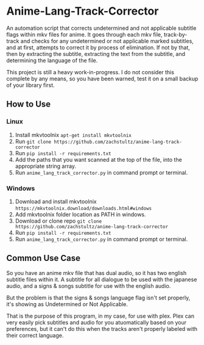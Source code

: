 # Anime-Lang-Track-Corrector
An automation script that corrects undetermined and not applicable subtitle flags within mkv files for anime. 
It goes through each mkv file, track-by-track and checks for any undetermined or not applicable marked subtitles, and at first, attempts to correct it by process of elimination. If not by that, then by extracting the subtitle, extracting the text from the subtitle, and determining the language of the file.

This project is still a heavy work-in-progress.
I do not consider this complete by any means, so you have been warned, test it on a small backup of your library first.

## How to Use
### Linux
1. Install mkvtoolnix ```apt-get install mkvtoolnix```
2. Run ``` git clone https://github.com/zachstultz/anime-lang-track-corrector ```
3. Run ```pip install -r requirements.txt```
4. Add the paths that you want scanned at the top of the file, into the appropriate string array.
5. Run ```anime_lang_track_corrector.py``` in command prompt or terminal.
### Windows
1. Download and install mkvtoolnix ```https://mkvtoolnix.download/downloads.html#windows```
2. Add mkvtoolnix folder location as PATH in windows.
3. Download or clone repo ``` git clone https://github.com/zachstultz/anime-lang-track-corrector ```
4. Run ```pip install -r requirements.txt```
5. Run ```anime_lang_track_corrector.py``` in command prompt or terminal.


## Common Use Case
So you have an anime mkv file that has dual audio, so it has two english subtitle files within it. A subtitle for all dialogue to be used with the japanese audio, and a signs & songs subtitle for use with the english audio.

But the problem is that the signs & songs language flag isn't set properly, it's showing as Undetermined or Not Applicable.

That is the purpose of this program, in my case, for use with plex. Plex can very easily pick subtitles and audio for you atuomatically based on your preferences, but it can't do this when the tracks aren't properly labeled with their correct language.
